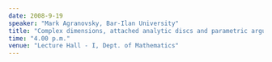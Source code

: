 ```yaml
---
date: 2008-9-19
speaker: "Mark Agranovsky, Bar-Ilan University"
title: "Complex dimensions, attached analytic discs and parametric argument principle"
time: "4.00 p.m."
venue: "Lecture Hall - I, Dept. of Mathematics"
---
```


